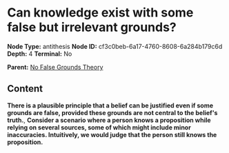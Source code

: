 # Can knowledge exist with some false but irrelevant grounds?

**Node Type:** antithesis
**Node ID:** cf3c0beb-6a17-4760-8608-6a284b179c6d
**Depth:** 4
**Terminal:** No

**Parent:** [No False Grounds Theory](no-false-grounds-theory-synthesis-9325fd0f-53e7-40e1-8065-c0d6f77ce447.md)

## Content

**There is a plausible principle that a belief can be justified even if some grounds are false, provided these grounds are not central to the belief's truth.**, **Consider a scenario where a person knows a proposition while relying on several sources, some of which might include minor inaccuracies. Intuitively, we would judge that the person still knows the proposition.**
